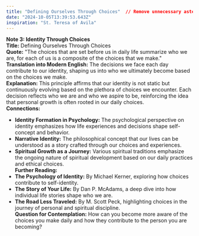 ```yaml
---
title: "Defining Ourselves Through Choices"  // Remove unnecessary asterisks or special characters from the title in the front matter
date: "2024-10-05T13:39:53.643Z"
inspiration: "St. Teresa of Avila"
---
```


**Note 3: Identity Through Choices**  
**Title:** Defining Ourselves Through Choices  
**Quote:** "The choices that are set before us in daily life summarize who we are, for each of us is a composite of the choices that we make."  
**Translation into Modern English:** The decisions we face each day contribute to our identity, shaping us into who we ultimately become based on the choices we make.  
**Explanation:** This principle affirms that our identity is not static but continuously evolving based on the plethora of choices we encounter. Each decision reflects who we are and who we aspire to be, reinforcing the idea that personal growth is often rooted in our daily choices.  
**Connections:**  
- **Identity Formation in Psychology:** The psychological perspective on identity emphasizes how life experiences and decisions shape self-concept and behavior.  
- **Narrative Identity:** The philosophical concept that our lives can be understood as a story crafted through our choices and experiences.  
- **Spiritual Growth as a Journey:** Various spiritual traditions emphasize the ongoing nature of spiritual development based on our daily practices and ethical choices.  
**Further Reading:**  
- **The Psychology of Identity:** By Michael Kerner, exploring how choices contribute to self-identity.  
- **The Story of Your Life:** By Dan P. McAdams, a deep dive into how individual life stories shape who we are.  
- **The Road Less Traveled:** By M. Scott Peck, highlighting choices in the journey of personal and spiritual discipline.  
**Question for Contemplation:** How can you become more aware of the choices you make daily and how they contribute to the person you are becoming?
